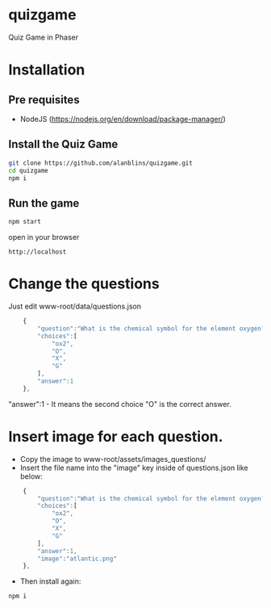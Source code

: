 # quizgame
Quiz Game in Phaser

# Installation
## Pre requisites
 * NodeJS (https://nodejs.org/en/download/package-manager/)
 

## Install the Quiz Game
```sh
git clone https://github.com/alanblins/quizgame.git
cd quizgame
npm i
```

## Run the game
```sh
npm start
```
open in your browser 
```
http://localhost
```

# Change the questions
Just edit www-root/data/questions.json
```javascript
	{
		"question":"What is the chemical symbol for the element oxygen?",
		"choices":[
			"ox2",
			"O",
			"X",
			"G"
		],
		"answer":1
	},
```
"answer":1 - It means the second choice "O" is the correct answer.

# Insert image for each question.
* Copy the image to www-root/assets/images_questions/
* Insert the file name into the "image" key inside of questions.json like below:

```javascript
	{
		"question":"What is the chemical symbol for the element oxygen?",
		"choices":[
			"ox2",
			"O",
			"X",
			"G"
		],
		"answer":1,
		"image":"atlantic.png"
	},
```

* Then install again:
```sh
npm i
```